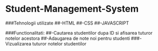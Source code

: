 ﻿# Student-Management-System

###Tehnologii utilizate
##-HTML
##-CSS
##-JAVASCRIPT

###Functionalitati:
##-Cautarea studentilor dupa ID si afisarea tuturor notelor acestora
##-Adaugarea de note noi pentru studenti
###-Vizualizarea tuturor notelor studentilor
